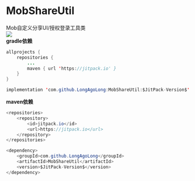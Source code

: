 # MobShareUtil
Mob自定义分享UI/授权登录工具类   
[![](https://jitpack.io/v/LongAgoLong/MobShareUtil.svg)](https://jitpack.io/#LongAgoLong/MobShareUtil)    
**gradle依赖**
```java
allprojects {
	repositories {
		...
		maven { url 'https://jitpack.io' }
	}
}
```
```java
implementation 'com.github.LongAgoLong:MobShareUtil:$JitPack-Version$'
```
**maven依赖**
```java
<repositories>
	<repository>
		<id>jitpack.io</id>
		<url>https://jitpack.io</url>
	</repository>
</repositories>
```
```java
<dependency>
	<groupId>com.github.LongAgoLong</groupId>
	<artifactId>MobShareUtil</artifactId>
	<version>$JitPack-Version$</version>
</dependency>
```
